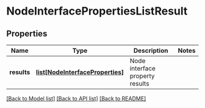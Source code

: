 # NodeInterfacePropertiesListResult

## Properties
Name | Type | Description | Notes
------------ | ------------- | ------------- | -------------
**results** | [**list[NodeInterfaceProperties]**](NodeInterfaceProperties.md) | Node interface property results | 

[[Back to Model list]](../README.md#documentation-for-models) [[Back to API list]](../README.md#documentation-for-api-endpoints) [[Back to README]](../README.md)

